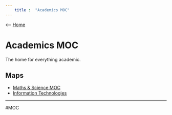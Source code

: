 ```yaml
---
	title :  "Academics MOC"
---
```

<-- [Home](000-Home.md)

# Academics MOC

The home for everything academic.

## Maps

 - [Maths & Science MOC](011%20Maths%20&%20Science%20MOC.md)
 - [Information Technologies](Information%20Technologies.md)
 
 ---
 
 #MOC